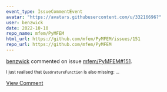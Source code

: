 ```yaml
---
event_type: IssueCommentEvent
avatar: "https://avatars.githubusercontent.com/u/33216696?"
user: benzwick
date: 2022-10-10
repo_name: mfem/PyMFEM
html_url: https://github.com/mfem/PyMFEM/issues/151
repo_url: https://github.com/mfem/PyMFEM
---
```


<a href='https://github.com/benzwick' target='_blank'>benzwick</a> commented on issue <a href='https://github.com/mfem/PyMFEM/issues/151' target='_blank'>mfem/PyMFEM#151</a>.

<small>I just realised that `QuadratureFunction` is also missing:...</small>

<a href='https://github.com/mfem/PyMFEM/issues/151' target='_blank'>View Comment</a>